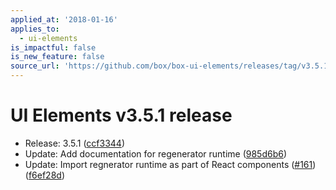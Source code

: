 ```yaml
---
applied_at: '2018-01-16'
applies_to:
  - ui-elements
is_impactful: false
is_new_feature: false
source_url: 'https://github.com/box/box-ui-elements/releases/tag/v3.5.1'
---
```


# UI Elements v3.5.1 release


* Release: 3.5.1 ([ccf3344](https://github.com/box/box-ui-elements/commit[ccf3344](https://github.com/box/box-ui-elements/commit/ccf3344)))
* Update: Add documentation for regenerator runtime ([985d6b6](https://github.com/box/box-ui-elements/commit[985d6b6](https://github.com/box/box-ui-elements/commit/985d6b6)))
* Update: Import regnerator runtime as part of React components ([#161](https://github.com/box/box-ui-elements/pull/161)) ([f6ef28d](https://github.com/box/box-ui-elements/commit[f6ef28d](https://github.com/box/box-ui-elements/commit/f6ef28d)))



